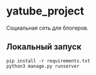 # yatube_project
Социальная сеть для блогеров.

## Локальный запуск
```
pip install -r requirements.txt
python3 manage.py runserver
```
